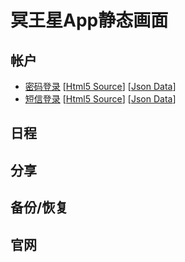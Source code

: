 # 冥王星App静态画面

## 帐户
* [密码登录](https://www.guobaa.com/fdd/thymeleaf/9723/json/9722) [[Html5 Source](https://xiaoji.guobaa.com/abl/store/local/getContent/9723)] [[Json Data](https://xiaoji.guobaa.com/abl/store/local/getContent/9722)]
* [短信登录](https://www.guobaa.com/fdd/thymeleaf/9724/json/9725) [[Html5 Source](https://xiaoji.guobaa.com/abl/store/local/getContent/9724)] [[Json Data](https://xiaoji.guobaa.com/abl/store/local/getContent/9725)]

## 日程

## 分享

## 备份/恢复

## 官网
